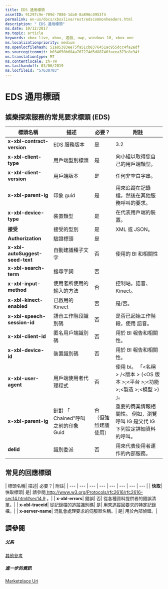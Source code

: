 ```yaml
---
title: EDS 通用標頭
assetID: 91297c9e-709d-7886-1da0-8a896c4953f4
permalink: en-us/docs/xboxlive/rest/edscommonheaders.html
description: " EDS 通用標頭"
ms.date: 10/12/2017
ms.topic: article
keywords: xbox live, xbox, 遊戲, uwp, windows 10, xbox one
ms.localizationpriority: medium
ms.openlocfilehash: 51a85383ee75fa51cb8376451ac955dcc4fa2edf
ms.sourcegitcommit: b034650b684a767274d5d88746faeea373c8e34f
ms.translationtype: MT
ms.contentlocale: zh-TW
ms.lasthandoff: 03/06/2019
ms.locfileid: "57630703"
---
```

# <a name="eds-common-headers"></a>EDS 通用標頭

<a id="ID4EO"></a>



## <a name="entertainment-discovery-services-eds-common-request-headers"></a>娛樂探索服務的常見要求標頭 (EDS)

| 標頭名稱| 描述| 必要？| 附註|
| --- | --- | --- | --- |
| <b>x-xbl-contract-version</b>| EDS 服務版本| 是| 3.2|
| <b>x-xbl-client-type</b>| 用戶端型別標頭| 是| 向小組以取得您自己的用戶端類型。|
| <b>x-xbl-client-version</b>| 用戶端版本| 是| 任何非空白字串。|
| <b>x-xbl-parent-ig</b>| 印象 guid| 是| 用來追蹤在記錄檔，然後在其他服務呼叫的要求。|
| <b>x-xbl-device-type</b>| 裝置類型| 是| 在代表用戶端的裝置。|
| <b>接受</b>| 接受的型別| 是| XML 或 JSON。|
| <b>Authorization</b>| 驗證標頭| 是|  |
| <b>x-xbl-autoSuggest-seed-text</b>| 自動建議種子文字| 否| 使用的 BI 和相關性|
| <b>x-xbl-search-term</b>| 搜尋字詞| 否|  |
| <b>x-xbl-input-method</b>| 使用者所使用的輸入的方法| 否| 控制站，語音、 Kinect。|
| <b>x-xbl-kinect-enabled</b>| 已啟用的 Kinect| 否| 是/否。|
| <b>x-xbl-speech-session-id</b>| 語音工作階段識別碼| 否| 是否已起始工作階段，使用 語音。|
| <b>x-xbl-client-id</b>| 匿名用戶端識別碼| 否| 用於 BI 報告和相關性。|
| <b>x-xbl-device-id</b>| 裝置識別碼| 否| 用於 BI 報告和相關性。|
| <b>x-xbl-user-agent</b>| 用戶端使用者代理程式| 否| 使用 bi。 「&lt;名稱 > /&lt;版本 > (&lt;OS 版本 >;&lt;平台 >;&lt;功能 >;&lt;製造 >;&lt;模型 >) 」。|
| <b>x-xbl-parent-ig</b>| 針對 「 Chained"呼叫之前的印象 Guid| 否 （但強烈建議使用）| 重要的商業情報相關性。 例如，瀏覽呼叫 IG 是父代 IG 下列設定詳細資料的呼叫。|
| <b>delid</b>| 識別委派| 否| 用來代表使用者運作的內部服務。|

## <a name="common-response-headers"></a>常見的回應標頭

| 標頭名稱| 描述| 必要？| 附註|
| --- | --- | --- | --- | --- | --- | --- | --- |
| <b>快取</b>| 快取標頭| 是| 請參閱<a href="https://www.w3.org/Protocols/rfc2616/rfc2616-sec14.html#sec14.9"> http://www.w3.org/Protocols/rfc2616/rfc2616-sec14.html#sec14.9 </a>。|
| <b>x-xbl-errors</b>| 錯誤| 否| 從各種資料提供者的錯誤清單。|
| <b>x-xbl-traceid</b>| 從記錄檔的追蹤識別碼| 是| 用來追蹤回要求的特定記錄檔。|
| <b>x-server-name</b>| 混亂會處理要求的伺服器名稱。| 是| 用於內部偵錯。|

<a id="ID4EECAC"></a>


## <a name="see-also"></a>請參閱

<a id="ID4EGCAC"></a>


##### <a name="parent"></a>父系  

[其他參考](atoc-xboxlivews-reference-additional.md)


<a id="ID4ESCAC"></a>


##### <a name="further-information"></a>進一步的資訊

[Marketplace Uri](../uri/marketplace/atoc-reference-marketplace.md)
